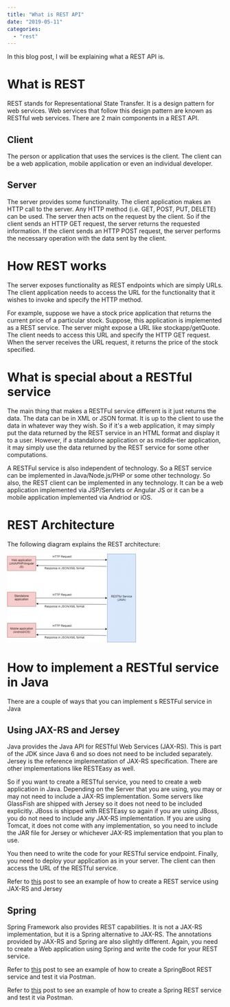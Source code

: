 ```yaml
---
title: "What is REST API"
date: "2019-05-11"
categories: 
  - "rest"
---
```


In this blog post, I will be explaining what a REST API is.

# What is REST

REST stands for Representational State Transfer. It is a design pattern for web services. Web services that follow this design pattern are known as RESTful web services. There are 2 main components in a REST API.

## Client

The person or application that uses the services is the client. The client can be a web application, mobile application or even an individual developer.

## Server

The server provides some functionality. The client application makes an HTTP call to the server. Any HTTP method (i.e. GET, POST, PUT, DELETE) can be used. The server then acts on the request by the client. So if the client sends an HTTP GET request, the server returns the requested information. If the client sends an HTTP POST request, the server performs the necessary operation with the data sent by the client.

# How REST works

The server exposes functionality as REST endpoints which are simply URLs. The client application needs to access the URL for the functionality that it wishes to invoke and specify the HTTP method.

For example, suppose we have a stock price application that returns the current price of a particular stock. Suppose, this application is implemented as a REST service. The server might expose a URL like stockapp/getQuote. The client needs to access this URL and specify the HTTP GET request. When the server receives the URL request, it returns the price of the stock specified.

# What is special about a RESTful service

The main thing that makes a RESTFul service different is it just returns the data. The data can be in XML or JSON format. It is up to the client to use the data in whatever way they wish. So if it's a web application, it may simply put the data returned by the REST service in an HTML format and display it to a user. However, if a standalone application or as middle-tier application, it may simply use the data returned by the REST service for some other computations.

A RESTFul service is also independent of technology. So a REST service can be implemented in Java/Node.js/PHP or some other technology. So also, the REST client can be implemented in any technology. It can be a web application implemented via JSP/Servlets or Angular JS or it can be a mobile application implemented via Andriod or iOS.

# REST Architecture

The following diagram explains the REST architecture:

[![](images/what-is-rest/REST-300x206.jpg)](images/what-is-rest/REST.jpg)

# How to implement a RESTful service in Java

There are a couple of ways that you can implement s RESTFul service in Java

## Using JAX-RS and Jersey

Java provides the Java API for RESTful Web Services (JAX-RS). This is part of the JDK since Java 6 and so does not need to be included separately. Jersey is the reference implementation of JAX-RS specification. There are other implementations like RESTEasy as well.

So if you want to create a RESTful service, you need to create a web application in Java. Depending on the Server that you are using, you may or may not need to include a JAX-RS implementation. Some servers like GlassFish are shipped with Jersey so it does not need to be included explicitly. JBoss is shipped with RESTEasy so again if you are using JBoss, you do not need to include any JAX-RS implementation. If you are using Tomcat, it does not come with any implementation, so you need to include the JAR file for Jersey or whichever JAX-RS implementation that you plan to use.

You then need to write the code for your RESTful service endpoint. Finally, you need to deploy your application as in your server. The client can then access the URL of the RESTful service.

Refer to [this](how-to-create-a-rest-service-in-java-using-jax-rs-and-eclipse.md) post to see an example of how to create a REST service using JAX-RS and Jersey

## Spring

Spring Framework also provides REST capabilities. It is not a JAX-RS implementation, but it is a Spring alternative to JAX-RS. The annotations provided by JAX-RS and Spring are also slightly different. Again, you need to create a Web application using Spring and write the code for your REST service.

Refer to [this](../spring-and-spring-boot/how-to-create-springboot-rest-service-and-test-it-via-postman.md) post to see an example of how to create a SpringBoot REST service and test it via Postman.

Refer to [this](../spring-and-spring-boot/how-to-create-a-spring-rest-application-via-maven-and-eclipse.md) post to see an example of how to create a Spring REST service and test it via Postman.
